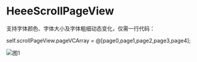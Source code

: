 # HeeeScrollPageView
支持字体颜色、字体大小及字体粗细动态变化，仅需一行代码：

self.scrollPageView.pageVCArray = @[page0,page1,page2,page3,page4];

![图1](https://github.com/HeeeShare/HeeeScrollPageView/blob/master/images/IMG_9691) 
